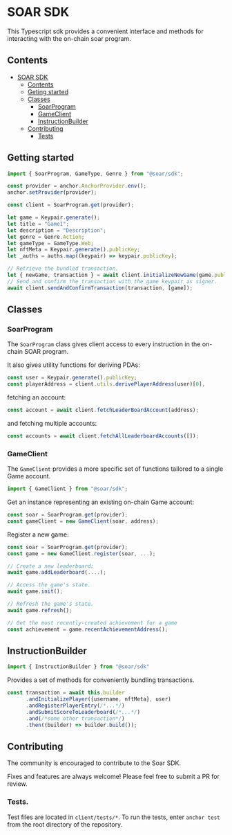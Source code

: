 # SOAR SDK

This Typescript sdk provides a convenient interface and methods for interacting with the on-chain soar program.

## Contents

- [SOAR SDK](#soar-sdk)
  - [Contents](#contents)
  - [Geting started](#getting-started)
  - [Classes](#classes)
    - [SoarProgram](#soar-program)
    - [GameClient](#game-client)
    - [InstructionBuilder](#instruction-builder)
  - [Contributing](#contributing)
    - [Tests](#tests)

## Getting started

```typescript
import { SoarProgram, GameType, Genre } from "@soar/sdk";

const provider = anchor.AnchorProvider.env();
anchor.setProvider(provider);

const client = SoarProgram.get(provider);

let game = Keypair.generate();
let title = "Game1";
let description = "Description";
let genre = Genre.Action;
let gameType = GameType.Web; 
let nftMeta = Keypair.generate().publicKey;
let _auths = auths.map((keypair) => keypair.publicKey);

// Retrieve the bundled transaction.
let { newGame, transaction } = await client.initializeNewGame(game.publicKey, title, description, genre, gameType, nftMeta, _auths);
// Send and confirm the transaction with the game keypair as signer. 
await client.sendAndConfirmTransaction(transaction, [game]);
```

## Classes

### SoarProgram

The `SoarProgram` class gives client access to every instruction in the on-chain SOAR program.

It also gives utility functions for deriving PDAs:

```typescript
const user = Keypair.generate().publicKey;
const playerAddress = client.utils.derivePlayerAddress(user)[0],
```

fetching an account:

```typescript
const account = await client.fetchLeaderBoardAccount(address);
```

and fetching multiple accounts:

```typescript
const accounts = await client.fetchAllLeaderboardAccounts([]);
```

### GameClient

The `GameClient` provides a more specific set of functions tailored to a single Game account.

```typescript
import { GameClient } from "@soar/sdk";
```

Get an instance representing an existing on-chain Game account:

```typescript
const soar = SoarProgram.get(provider);
const gameClient = new GameClient(soar, address);
```

Register a new game:

```typescript
const soar = SoarProgram.get(provider);
const game = new GameClient.register(soar, ...);
```

```typescript
// Create a new leaderboard:
await game.addLeaderboard(....);

// Access the game's state.
await game.init();

// Refresh the game's state.
await game.refresh();

// Get the most recently-created achievement for a game
const achievement = game.recentAchievementAddress();
```

## InstructionBuilder

```typescript
import { InstructionBuilder } from "@soar/sdk"
```

Provides a set of methods for conveniently bundling transactions.

```typescript
const transaction = await this.builder
      .andInitializePlayer({username, nftMeta}, user)
      .andRegisterPlayerEntry(/*...*/)
      .andSubmitScoreToLeaderboard(/*...*/)
      .and(/*some other transaction*/)
      .then((builder) => builder.build());
```

## Contributing

The community is encouraged to contribute to the Soar SDK.

Fixes and features are always welcome! Please feel free to submit a PR for review.

### Tests.

Test files are located in `client/tests/*`. To run the tests, enter `anchor test` from the root directory of the repository.
